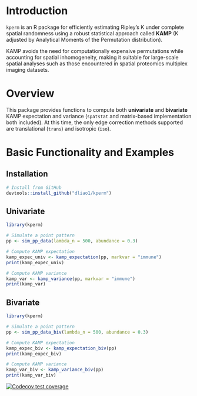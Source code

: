 # Introduction
`kperm` is an R package for efficiently estimating Ripley’s K under complete spatial randomness using a robust statistical approach called **KAMP** (K adjusted by Analytical Moments of the Permutation distribution). 

KAMP avoids the need for computationally expensive permutations while accounting for spatial inhomogeneity, making it suitable for large-scale spatial analyses such as those encountered in spatial proteomics multiplex imaging datasets.

# Overview
This package provides functions to compute both **univariate** and **bivariate** KAMP expectation and variance (`spatstat` and matrix-based implementation both included). At this time, the only edge correction methods supported are translational (`trans`) and isotropic (`iso`).

# Basic Functionality and Examples
## Installation
```r
# Install from GitHub
devtools::install_github("dliao1/kperm")
```

## Univariate
```r
library(kperm)

# Simulate a point pattern
pp <- sim_pp_data(lambda_n = 500, abundance = 0.3)

# Compute KAMP expectation
kamp_expec_univ <- kamp_expectation(pp, markvar = "immune")
print(kamp_expec_univ)

# Compute KAMP variance
kamp_var <- kamp_variance(pp, markvar = "immune")
print(kamp_var)
```

## Bivariate
```r
library(kperm)

# Simulate a point pattern
pp <- sim_pp_data_biv(lambda_n = 500, abundance = 0.3)

# Compute KAMP expectation
kamp_expec_biv <- kamp_expectation_biv(pp)
print(kamp_expec_biv)

# Compute KAMP variance
kamp_var_biv <- kamp_variance_biv(pp)
print(kamp_var_biv)
```

  <!-- badges: start -->
  [![Codecov test coverage](https://codecov.io/gh/dliao1/kperm/graph/badge.svg)](https://app.codecov.io/gh/dliao1/kperm)
  <!-- badges: end -->
